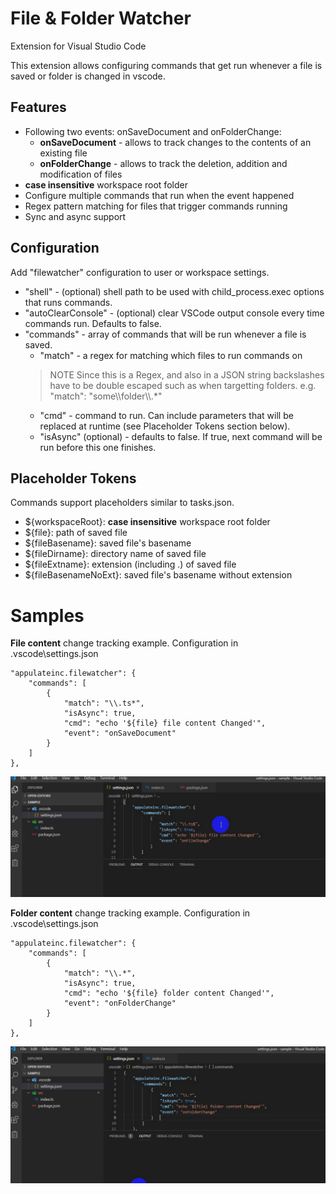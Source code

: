 # File & Folder Watcher

Extension for Visual Studio Code

This extension allows configuring commands that get run whenever a file is saved or folder is changed in vscode.

## Features
* Following two events: onSaveDocument and onFolderChange:
    * **onSaveDocument** - allows to track changes to the contents of an existing file
    * **onFolderChange** - allows to track the deletion, addition and modification of files
* **case insensitive** workspace root folder
* Configure multiple commands that run when the event happened
* Regex pattern matching for files that trigger commands running
* Sync and async support

## Configuration
Add "filewatcher" configuration to user or workspace settings.
* "shell" - (optional) shell path to be used with child_process.exec options that runs commands.
* "autoClearConsole" - (optional) clear VSCode output console every time commands run. Defaults to false.
* "commands" - array of commands that will be run whenever a file is saved.
  * "match" - a regex for matching which files to run commands on
  > NOTE Since this is a Regex, and also in a JSON string backslashes have to be double escaped such as when targetting folders. e.g. "match": "some\\\\folder\\\\.*"
  * "cmd" - command to run. Can include parameters that will be replaced at runtime (see Placeholder Tokens section below).
  * "isAsync" (optional) - defaults to false. If true, next command will be run before this one finishes.

## Placeholder Tokens
Commands support placeholders similar to tasks.json.

* ${workspaceRoot}: **case insensitive** workspace root folder
* ${file}: path of saved file
* ${fileBasename}: saved file's basename
* ${fileDirname}: directory name of saved file
* ${fileExtname}: extension (including .) of saved file
* ${fileBasenameNoExt}: saved file's basename without extension

Samples
=========

**File content** change tracking example.
    Configuration in \.vscode\settings.json

    "appulateinc.filewatcher": {
		"commands": [
			{
				"match": "\\.ts*",
				"isAsync": true,
				"cmd": "echo '${file} file content Changed'",
				"event": "onSaveDocument"
			}		
		]
	},

![ screencast ](https://raw.githubusercontent.com/spostolsky/fileWatcher/master/icons/fileChange.gif)

**Folder content** change tracking example.
    Configuration in \.vscode\settings.json

    "appulateinc.filewatcher": {
		"commands": [
			{
				"match": "\\.*",
				"isAsync": true,
				"cmd": "echo '${file} folder content Changed'",
				"event": "onFolderChange"
			}		
		]
	},

![ screencast ](https://raw.githubusercontent.com/spostolsky/fileWatcher/master/icons/folderChange.gif)

